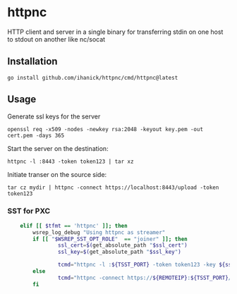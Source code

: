 # httpnc
HTTP client and server in a single binary for transferring stdin on one host to stdout on another like nc/socat

## Installation
```
go install github.com/ihanick/httpnc/cmd/httpnc@latest
```

## Usage

Generate ssl keys for the server
```
openssl req -x509 -nodes -newkey rsa:2048 -keyout key.pem -out cert.pem -days 365
```
Start the server on the destination:
```
httpnc -l :8443 -token token123 | tar xz
```
Initiate transer on the source side:
```
tar cz mydir | httpnc -connect https://localhost:8443/upload -token token123
```

### SST for PXC

```sh
    elif [[ $tfmt == 'httpnc' ]]; then
        wsrep_log_debug "Using httpnc as streamer"
        if [[ "$WSREP_SST_OPT_ROLE"  == "joiner" ]]; then
                ssl_cert=$(get_absolute_path "$ssl_cert")
                ssl_key=$(get_absolute_path "$ssl_key")

                tcmd="httpnc -l :${TSST_PORT} -token token123 -key ${ssl_key} -crt ${ssl_cert}"
        else
                tcmd="httpnc -connect https://${REMOTEIP}:${TSST_PORT}/upload  -token token123"
        fi
```
